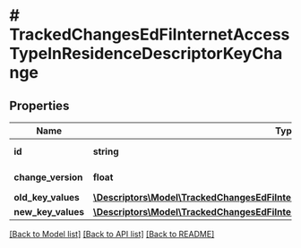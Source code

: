 # # TrackedChangesEdFiInternetAccessTypeInResidenceDescriptorKeyChange

## Properties

Name | Type | Description | Notes
------------ | ------------- | ------------- | -------------
**id** | **string** | Resource identifier | [optional]
**change_version** | **float** | Change version | [optional]
**old_key_values** | [**\Descriptors\Model\TrackedChangesEdFiInternetAccessTypeInResidenceDescriptorKey**](TrackedChangesEdFiInternetAccessTypeInResidenceDescriptorKey.md) |  | [optional]
**new_key_values** | [**\Descriptors\Model\TrackedChangesEdFiInternetAccessTypeInResidenceDescriptorKey**](TrackedChangesEdFiInternetAccessTypeInResidenceDescriptorKey.md) |  | [optional]

[[Back to Model list]](../../README.md#models) [[Back to API list]](../../README.md#endpoints) [[Back to README]](../../README.md)
